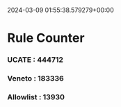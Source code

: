 2024-03-09 01:55:38.579279+00:00
# Rule Counter 
 ### UCATE : 444712

 ### Veneto : 183336

 ### Allowlist : 13930